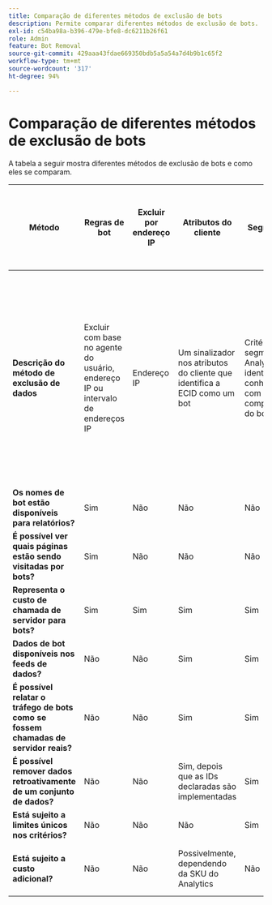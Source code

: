 ```yaml
---
title: Comparação de diferentes métodos de exclusão de bots
description: Permite comparar diferentes métodos de exclusão de bots.
exl-id: c54ba98a-b396-479e-bfe8-dc6211b26f61
role: Admin
feature: Bot Removal
source-git-commit: 429aaa43fdae669350bdb5a5a54a7d4b9b1c65f2
workflow-type: tm+mt
source-wordcount: '317'
ht-degree: 94%

---
```


# Comparação de diferentes métodos de exclusão de bots

A tabela a seguir mostra diferentes métodos de exclusão de bots e como eles se comparam.

| Método | Regras de bot | Excluir por endereço IP | Atributos do cliente | Segmentação | Pontuação de terceiros + Segmentação | Suprimir Chamada de servidor para bots no tempo de execução | Regra VISTA DB personalizada |
| --- | --- | --- | --- | --- | --- | --- | --- |
| **Descrição do método de exclusão de dados** | Excluir com base no agente do usuário, endereço IP ou intervalo de endereços IP | Endereço IP | Um sinalizador nos atributos do cliente que identifica a ECID como um bot | Critérios em um segmento do Analytics que identifica bots conhecidos com base no comportamento do bot | Terceiros, como [Perímetro X](https://www.perimeterx.com) ou [Akamai Bot Manager](https://www.akamai.com/br/pt/products/security/bot-manager.jsp) atribuem a cada exibição de página uma pontuação em relação à probabilidade de ser um bot. A pontuação é enviada para o Analytics e os segmentos podem ser usados para filtrar dados com base na pontuação. | A lógica do lado do cliente impede que a chamada de servidor do Analytics seja executada para bots. | Uma regra VISTA moverá o tráfego de bots que atendem a determinados critérios para um conjunto de relatórios separado. |
| **Os nomes de bot estão disponíveis para relatórios?** | Sim | Não | Não | Não | Não | Não | Sim |
| **É possível ver quais páginas estão sendo visitadas por bots?** | Sim | Não | Não | Não | Sim | Não | Sim |
| **Representa o custo de chamada de servidor para bots?** | Sim | Sim | Sim | Sim | Sim | Não | Sim |
| **Dados de bot disponíveis nos feeds de dados?** | Não | Não | Sim | Sim | Sim | Não | Sim |
| **É possível relatar o tráfego de bots como se fossem chamadas de servidor reais?** | Não | Não | Sim | Sim | Sim | Não | Não |
| **É possível remover dados retroativamente de um conjunto de dados?** | Não | Não | Sim, depois que as IDs declaradas são implementadas | Sim | Sim, depois que as pontuações são implementadas | Não | Não |
| **Está sujeito a limites únicos nos critérios?** | Não | Não | Não | Sim | Não | Não | Não |
| **Está sujeito a custo adicional?** | Não | Não | Possivelmente, dependendo da SKU do Analytics | Não | Sim | Não | Sim, custo para implementar e manter uma regra VISTA |
